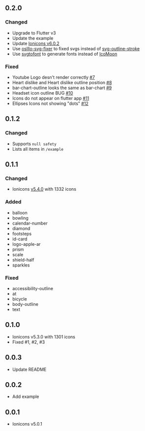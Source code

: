 ## 0.2.0

### Changed

-   Upgrade to Flutter v3
-   Update the example
-   Update [Ionicons v6.0.2](https://github.com/ionic-team/ionicons/releases/tag/v6.0.2)
-   Use [oslllo-svg-fixer](https://www.npmjs.com/package/oslllo-svg-fixer) to fixed svgs instead of [svg-outline-stroke](https://www.npmjs.com/package/svg-outline-stroke)
-   Use [svgtofont](https://www.npmjs.com/package/svgtofont) to generate fonts instead of [IcoMoon](https://icomoon.io/)

### Fixed

-   Youtube Logo desn't render correctly [#7](https://github.com/ez-connect/flutter-ionicons/issues/7)
-   Heart dislike and Heart dislike outline position [#8](https://github.com/ez-connect/flutter-ionicons/issues/8)
-   bar-chart-outline looks the same as bar-chart [#9](https://github.com/ez-connect/flutter-ionicons/issues/9)
-   Headset icon outline BUG [#10](https://github.com/ez-connect/flutter-ionicons/issues/10)
-   Icons do not appear on flutter app [#11](https://github.com/ez-connect/flutter-ionicons/issues/11)
-   Ellipses Icons not showing "dots" [#12](https://github.com/ez-connect/flutter-ionicons/issues/12)

## 0.1.2

### Changed

-   Supports `null safety`
-   Lists all items in `/example`

## 0.1.1

### Changed

-   Ionicons [v5.4.0](https://github.com/ionic-team/ionicons/releases/tag/v5.4.0) with 1332 icons

### Added

-   balloon
-   bowling
-   calendar-number
-   diamond
-   footsteps
-   id-card
-   logo-apple-ar
-   prism
-   scale
-   shield-half
-   sparkles

### Fixed

-   accessibility-outline
-   at
-   bicycle
-   body-outline
-   text

## 0.1.0

-   Ionicons v5.3.0 with 1301 icons
-   Fixed #1, #2, #3

## 0.0.3

-   Update README

## 0.0.2

-   Add example

## 0.0.1

-   Ionicons v5.0.1
